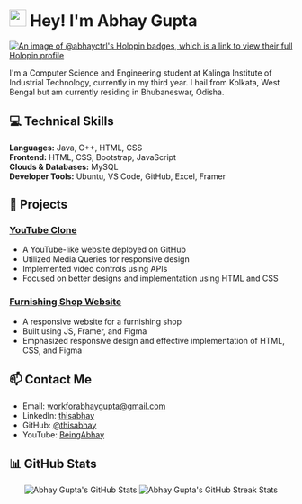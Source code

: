 # <img src="https://emojis.slackmojis.com/emojis/images/1531849430/4246/blob-sunglasses.gif?1531849430" width="30"/> Hey! I'm Abhay Gupta

[![An image of @abhayctrl's Holopin badges, which is a link to view their full Holopin profile](https://holopin.me/abhayctrl)](https://holopin.io/@abhayctrl)

I'm a Computer Science and Engineering student at Kalinga Institute of Industrial Technology, currently in my third year. I hail from Kolkata, West Bengal but am currently residing in Bhubaneswar, Odisha.

## 💻 Technical Skills

**Languages:** Java, C++, HTML, CSS  
**Frontend:** HTML, CSS, Bootstrap, JavaScript  
**Clouds & Databases:** MySQL  
**Developer Tools:** Ubuntu, VS Code, GitHub, Excel, Framer  

## 🚀 Projects

### [YouTube Clone](https://thisabhay.github.io/Youtube-Clone/)
- A YouTube-like website deployed on GitHub
- Utilized Media Queries for responsive design
- Implemented video controls using APIs
- Focused on better designs and implementation using HTML and CSS

### [Furnishing Shop Website](https://santoshfurnishing.framer.ai/)
- A responsive website for a furnishing shop
- Built using JS, Framer, and Figma
- Emphasized responsive design and effective implementation of HTML, CSS, and Figma

## 📫 Contact Me

- Email: [workforabhaygupta@gmail.com](mailto:workforabhaygupta@gmail.com)
- LinkedIn: [thisabhay](https://www.linkedin.com/in/thisabhay)
- GitHub: [@thisabhay](https://github.com/thisabhay)
- YouTube: [BeingAbhay](https://www.youtube.com/c/BeingAbhay)

## 📊 GitHub Stats

<div>
  <p align="center">
    <img src="https://github-readme-stats.vercel.app/api?username=thisabhay&theme=dark&show_icons=true" alt="Abhay Gupta's GitHub Stats">
    <img src="https://github-readme-streak-stats.herokuapp.com/?user=thisabhay&theme=dark" alt="Abhay Gupta's GitHub Streak Stats">
  </p>
</div>
